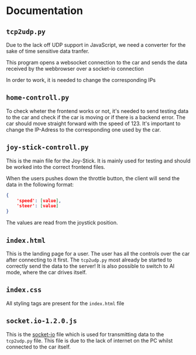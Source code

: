 # Documentation

## `tcp2udp.py`

Due to the lack off UDP support in JavaScript, we need a converter for the sake of time sensitive data tranfer.

This program opens a websocket connection to the car and sends the data received by the webbrowser over a socket-io connection

In order to work, it is needed to change the corresponding IPs


## `home-controll.py`

To check wheter the frontend works or not, it's needed to send testing data to the car and check if the car is moving or if there is a backend error. The car should move straight forward with the speed of 123. It's important to change the IP-Adress to the corresponding one used by the car.


## `joy-stick-controll.py`

This is the main file for the Joy-Stick. It is mainly used for testing and should be worked into the correct frontend files.

When the users pushes down the throttle button, the client will send the data in the following format:

```json
{
    'speed': [value],
    'steer': [value]    
}
```

The values are read from the joystick position.


## `index.html`

This is the landing page for a user. The user has all the controls over the car after connecting to it first. The `tcp2udp.py` most already be started to correctly send the data to the server! It is also possible to switch to AI mode, where the car drives itself.


## `index.css`

All styling tags are present for the `index.html` file


## `socket.io-1.2.0.js`

This is the [socket-io](https://socket.io/) file which is used for transmitting data to the `tcp2udp.py` file. This file is due to the lack of internet on the PC whilst connected to the car itself.